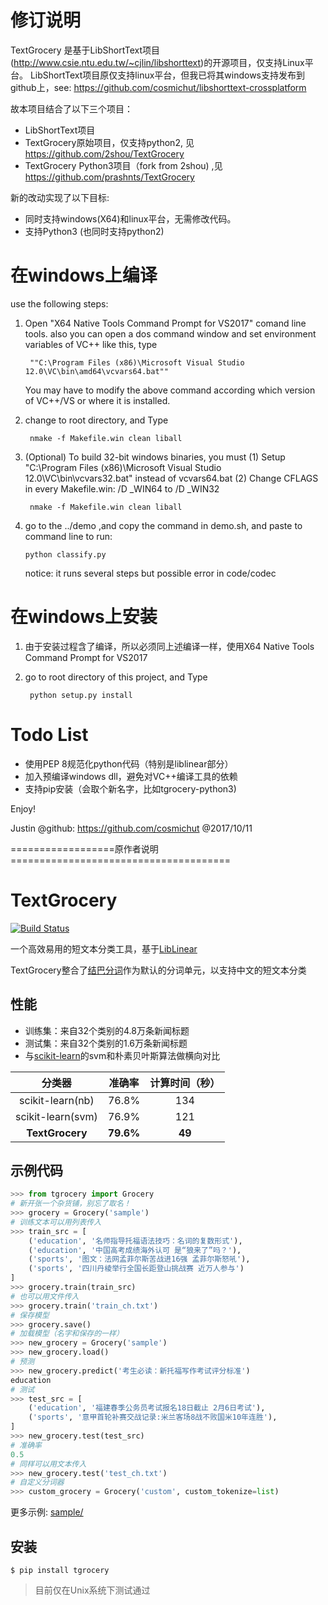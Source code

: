 修订说明
==================
TextGrocery 是基于LibShortText项目(http://www.csie.ntu.edu.tw/~cjlin/libshorttext)的开源项目，仅支持Linux平台。
LibShortText项目原仅支持linux平台，但我已将其windows支持发布到github上，see:
    https://github.com/cosmichut/libshorttext-crossplatform

故本项目结合了以下三个项目：
- LibShortText项目
- TextGrocery原始项目，仅支持python2, 见 https://github.com/2shou/TextGrocery
- TextGrocery Python3项目（fork from 2shou) ,见 https://github.com/prashnts/TextGrocery

新的改动实现了以下目标:
- 同时支持windows(X64)和linux平台，无需修改代码。
- 支持Python3 (也同时支持python2)

在windows上编译
=========================

use the following steps:

1. Open "X64 Native Tools Command Prompt for VS2017" comand line tools.
   also you can open a dos command window and set environment variables of VC++ like this, type

        ""C:\Program Files (x86)\Microsoft Visual Studio 12.0\VC\bin\amd64\vcvars64.bat""

   You may have to modify the above command according which version of VC++/VS or where it is installed.

2. change to root directory, and Type

        nmake -f Makefile.win clean liball

3. (Optional) To build 32-bit windows binaries, you must
	(1) Setup "C:\Program Files (x86)\Microsoft Visual Studio 12.0\VC\bin\vcvars32.bat" instead of vcvars64.bat
	(2) Change CFLAGS in every Makefile.win: /D _WIN64 to /D _WIN32

        nmake -f Makefile.win clean liball

4.  go to the ../demo ,and copy the command in demo.sh, and paste to command line to run:

        python classify.py

    notice: it runs several steps but possible error in code/codec

在windows上安装
=========================
1. 由于安装过程含了编译，所以必须同上述编译一样，使用X64 Native Tools Command Prompt for VS2017
2. go to root directory of this project, and Type

        python setup.py install


Todo List
==============
- 使用PEP 8规范化python代码（特别是liblinear部分）
- 加入预编译windows dll，避免对VC++编译工具的依赖
- 支持pip安装（会取个新名字，比如tgrocery-python3)


Enjoy!

Justin  @github: https://github.com/cosmichut   @2017/10/11


==================原作者说明======================================

TextGrocery
===========

[![Build Status](https://travis-ci.org/2shou/TextGrocery.svg?branch=master)](https://travis-ci.org/2shou/TextGrocery)

一个高效易用的短文本分类工具，基于[LibLinear](http://www.csie.ntu.edu.tw/~cjlin/liblinear)

TextGrocery整合了[结巴分词](https://github.com/fxsjy/jieba)作为默认的分词单元，以支持中文的短文本分类

性能
----

- 训练集：来自32个类别的4.8万条新闻标题
- 测试集：来自32个类别的1.6万条新闻标题
- 与[scikit-learn](https://github.com/scikit-learn/scikit-learn)的svm和朴素贝叶斯算法做横向对比

|         分类器            | 准确率    |  计算时间（秒）   |
|:------------------------:|:---------:|:--------------:|
|     scikit-learn(nb)     |   76.8%   |     134        |
|     scikit-learn(svm)    |   76.9%   |     121        |
|     **TextGrocery**      | **79.6%** |    **49**      |

示例代码
-------

```python
>>> from tgrocery import Grocery
# 新开张一个杂货铺，别忘了取名！
>>> grocery = Grocery('sample')
# 训练文本可以用列表传入
>>> train_src = [
    ('education', '名师指导托福语法技巧：名词的复数形式'),
    ('education', '中国高考成绩海外认可 是“狼来了”吗？'),
    ('sports', '图文：法网孟菲尔斯苦战进16强 孟菲尔斯怒吼'),
    ('sports', '四川丹棱举行全国长距登山挑战赛 近万人参与')
]
>>> grocery.train(train_src)
# 也可以用文件传入
>>> grocery.train('train_ch.txt')
# 保存模型
>>> grocery.save()
# 加载模型（名字和保存的一样）
>>> new_grocery = Grocery('sample')
>>> new_grocery.load()
# 预测
>>> new_grocery.predict('考生必读：新托福写作考试评分标准')
education
# 测试
>>> test_src = [
    ('education', '福建春季公务员考试报名18日截止 2月6日考试'),
    ('sports', '意甲首轮补赛交战记录:米兰客场8战不败国米10年连胜'),
]
>>> new_grocery.test(test_src)
# 准确率
0.5
# 同样可以用文本传入
>>> new_grocery.test('test_ch.txt')
# 自定义分词器
>>> custom_grocery = Grocery('custom', custom_tokenize=list)
```

更多示例: [sample/](sample/)

安装
----

    $ pip install tgrocery 

> 目前仅在Unix系统下测试通过